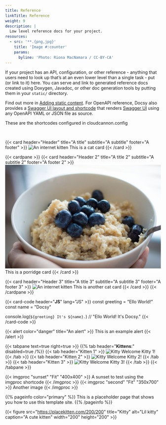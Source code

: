 ```yaml
---
title: Reference
linkTitle: Reference
weight: 9
description: |
  Low level reference docs for your project.
resources:
  - src: '**.{png,jpg}'
    title: 'Image #:counter'
    params:
      byline: 'Photo: Riona MacNamara / CC-BY-CA'
---
```

If your project has an API, configuration, or other reference - anything that users need to look up that’s at an even lower level than a single task - put (or link to it) here. You can serve and link to generated reference docs created using Doxygen, Javadoc, or other doc generation tools by putting them in your `static/` directory.

Find out more in [Adding static content](https://docsy.dev/docs/adding-content/content/#adding-static-content). For OpenAPI reference, Docsy also provides a [Swagger UI layout and shortcode](https://www.docsy.dev/docs/adding-content/shortcodes/#swaggerui) that renders [Swagger UI](https://swagger.io/tools/swagger-ui/) using any OpenAPI YAML or JSON file as source.

These are the shortcodes configured in cloudcannon.config

&nbsp;

{{< card header="Header" title="A title" subtitle="A subtitle" footer="A footer" >}}
  <img src="https://placekitten.com/300/200" alt="An internet kitten"/>
  This is a cat card
{{< /card >}}

{{< cardpane >}}
  {{< card header="Header 2" title="A title 2" subtitle="A subtitle 2" footer="A footer 2" >}}
    ![porridge](second-image.jpg) <br>
    This is a porridge card
  {{< /card >}}

  {{< card header="Header 3" title="A title 3" subtitle="A subtitle 3" footer="A footer 3" >}}
    <img src="https://placekitten.com/300/200" alt="An internet kitten"/>
    This is another cat card
  {{< /card >}}
{{< /cardpane >}}

{{< card-code header="**JS**" lang="JS" >}}
  const greeting = "Ello World!"
  const name = "Docsy"

  console.log(`${greeting} It's ${name}.`) // "Ello World! It's Docsy."
{{< /card-code >}}

{{< alert color="danger" title="An alert" >}}
  This is an example alert
{{< /alert >}}

{{< tabpane text=true right=true >}}
  {{% tab header="**Kittens**:" disabled=true /%}}
  {{< tab header="Kitten 1" >}}
    <img src="https://placekitten.com/500/500" alt="Kitty" />
    Welcome Kitty 1!
  {{< /tab >}}
  {{< tab header="Kitten 2" >}}
    <img src="https://placekitten.com/500/450" alt="Kitty" />
    Welcome Kitty 2!
  {{< /tab >}}
  {{< tab header="Kitten 3" >}}
    <img src="https://placekitten.com/500/400" alt="Kitty" />
    Welcome Kitty 3!
  {{< /tab >}}
{{< /tabpane >}}

{{< imgproc "sunset" "Fit" "400x400" >}}
  A sunset to test using the imgproc shortcode
{{< /imgproc >}}
{{< imgproc "second" "Fit" "350x700" >}}
  Another image
{{< /imgproc >}}

{{% pageinfo color="primary" %}}
  This is a placeholder page that shows you how to use this template site.
{{% /pageinfo %}}

{{< figure src="https://placekitten.com/200/200" title="Kitty" alt="Lil kitty" caption="A cute kitten" width="200" height="200" >}}